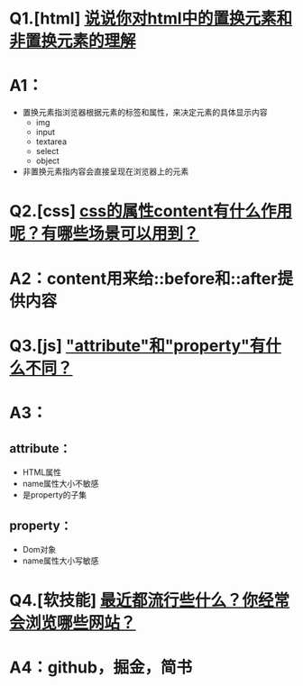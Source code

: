 # Q1.[html] [说说你对html中的置换元素和非置换元素的理解](https://github.com/haizlin/fe-interview/issues/62)
# A1：
* 置换元素指浏览器根据元素的标签和属性，来决定元素的具体显示内容
    * img
    * input
    * textarea
    * select
    * object
* 非置换元素指内容会直接呈现在浏览器上的元素

# Q2.[css] [css的属性content有什么作用呢？有哪些场景可以用到？](https://github.com/haizlin/fe-interview/issues/63)
# A2：content用来给::before和::after提供内容

# Q3.[js] ["attribute"和"property"有什么不同？](https://github.com/haizlin/fe-interview/issues/64)
# A3：
## attribute：
* HTML属性
* name属性大小不敏感
* 是property的子集
## property：
* Dom对象
* name属性大小写敏感


# Q4.[软技能] [最近都流行些什么？你经常会浏览哪些网站？](https://github.com/haizlin/fe-interview/issues/65)
# A4：github，掘金，简书
